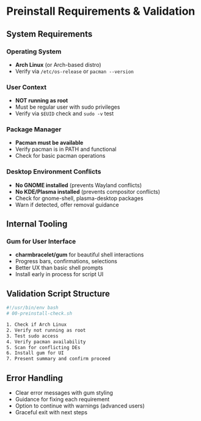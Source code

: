 # Preinstall Requirements & Validation

## System Requirements

### Operating System
- **Arch Linux** (or Arch-based distro)
- Verify via `/etc/os-release` or `pacman --version`

### User Context
- **NOT running as root**
- Must be regular user with sudo privileges
- Verify via `$EUID` check and `sudo -v` test

### Package Manager
- **Pacman must be available**
- Verify pacman is in PATH and functional
- Check for basic pacman operations

### Desktop Environment Conflicts
- **No GNOME installed** (prevents Wayland conflicts)
- **No KDE/Plasma installed** (prevents compositor conflicts)
- Check for gnome-shell, plasma-desktop packages
- Warn if detected, offer removal guidance

## Internal Tooling

### Gum for User Interface
- **charmbracelet/gum** for beautiful shell interactions
- Progress bars, confirmations, selections
- Better UX than basic shell prompts
- Install early in process for script UI

## Validation Script Structure
```bash
#!/usr/bin/env bash
# 00-preinstall-check.sh

1. Check if Arch Linux
2. Verify not running as root
3. Test sudo access
4. Verify pacman availability
5. Scan for conflicting DEs
6. Install gum for UI
7. Present summary and confirm proceed
```

## Error Handling
- Clear error messages with gum styling
- Guidance for fixing each requirement
- Option to continue with warnings (advanced users)
- Graceful exit with next steps